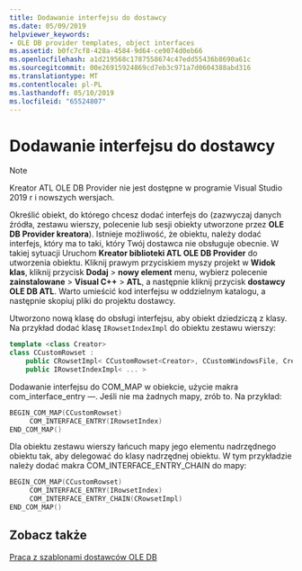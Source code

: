 ```yaml
---
title: Dodawanie interfejsu do dostawcy
ms.date: 05/09/2019
helpviewer_keywords:
- OLE DB provider templates, object interfaces
ms.assetid: b0fc7cf8-428a-4584-9d64-ce9074d0eb66
ms.openlocfilehash: a1d219568c1787558674c47edd55436b8690a61c
ms.sourcegitcommit: 00e26915924869cd7eb3c971a7d0604388abd316
ms.translationtype: MT
ms.contentlocale: pl-PL
ms.lasthandoff: 05/10/2019
ms.locfileid: "65524807"
---
```

# <a name="adding-an-interface-to-your-provider"></a>Dodawanie interfejsu do dostawcy

> [!NOTE]
> Kreator ATL OLE DB Provider nie jest dostępne w programie Visual Studio 2019 r i nowszych wersjach.

Określić obiekt, do którego chcesz dodać interfejs do (zazwyczaj danych źródła, zestawu wierszy, polecenie lub sesji obiekty utworzone przez **OLE DB Provider kreatora**). Istnieje możliwość, że obiektu, należy dodać interfejs, który ma to taki, który Twój dostawca nie obsługuje obecnie. W takiej sytuacji Uruchom **Kreator biblioteki ATL OLE DB Provider** do utworzenia obiektu. Kliknij prawym przyciskiem myszy projekt w **Widok klas**, kliknij przycisk **Dodaj** > **nowy element** menu, wybierz polecenie **zainstalowane**  >  **Visual C++** > **ATL**, a następnie kliknij przycisk **dostawcy OLE DB ATL**. Warto umieścić kod interfejsu w oddzielnym katalogu, a następnie skopiuj pliki do projektu dostawcy.

Utworzono nową klasę do obsługi interfejsu, aby obiekt dziedziczą z klasy. Na przykład dodać klasę `IRowsetIndexImpl` do obiektu zestawu wierszy:

```cpp
template <class Creator>
class CCustomRowset :
    public CRowsetImpl< CCustomRowset<Creator>, CCustomWindowsFile, Creator>,
    public IRowsetIndexImpl< ... >
```

Dodawanie interfejsu do COM_MAP w obiekcie, użycie makra com_interface_entry —. Jeśli nie ma żadnych mapy, zrób to. Na przykład:

```cpp
BEGIN_COM_MAP(CCustomRowset)
     COM_INTERFACE_ENTRY(IRowsetIndex)
END_COM_MAP()
```

Dla obiektu zestawu wierszy łańcuch mapy jego elementu nadrzędnego obiektu tak, aby delegować do klasy nadrzędnej obiektu. W tym przykładzie należy dodać makra COM_INTERFACE_ENTRY_CHAIN do mapy:

```cpp
BEGIN_COM_MAP(CCustomRowset)
     COM_INTERFACE_ENTRY(IRowsetIndex)
     COM_INTERFACE_ENTRY_CHAIN(CRowsetImpl)
END_COM_MAP()
```

## <a name="see-also"></a>Zobacz także

[Praca z szablonami dostawców OLE DB](../../data/oledb/working-with-ole-db-provider-templates.md)
